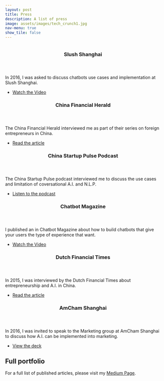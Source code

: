 ```yaml
---
layout: post
title: Press
description: A list of press
image: assets/images/tech_crunch1.jpg
nav-menu: true
show_tile: false
---
```

<section>
  <a href="https://www.youtube.com/watch?v=zlQKmamMKxQ&feature=youtu.be" class="image">
    <span class="image fit"><img src="{% link assets/images/tech_crunch1.jpg %}" alt="" data-position="top center" /></span>
  </a>
</section>
<div class="row">
	<div class="4u 12u$(medium)">
    <header class='major'>
      <h3>Slush Shanghai</h3>
    </header>
		<p>In 2016, I was asked to discuss chatbots use cases and implementation at Slush Shanghai.</p>
    <ul class="actions">
      <li><a href="https://www.youtube.com/watch?v=zlQKmamMKxQ&feature=youtu.be" class="button" target="_blank" >Watch the Video</a></li>
    </ul>
	</div>
  <div class="4u 12u$(medium)">
    <header class='major'>
      <h3>China Financial Herald</h3>
    </header>
    <p>The China Financial Herald interviewed me as part of their series on foreign entrepreneurs in China.</p>
    <ul class="actions">
      <li><a href="https://mp.weixin.qq.com/s?__biz=MjM5NzA1OTcxMg==&mid=2660335884&idx=1&sn=079c00e1439ebac805618cf26c73ba2d&chksm=bdbaece38acd65f5878fdeeca13268ac3d2e7f11310ae416ee9e42b468d9eeeda00260c0bfa9&mpshare=1&scene=1&srcid=0710xk2H6F5DOPFQUH0DQGR2&key=2872d7939faa95a463e6abaa59ac7fda6c27910db3adff35629c7ba93beeac0e30d4384d7b68dc30f5218f4fc7bfdbffc6830298734f0801d4e580a056d5458a702666e9ffad4d51e1ff5b204b2114d0&ascene=0&uin=MTAzMzMxMzE1Mw%3D%3D&devicetype=iMac+MacBookPro9%2C2+OSX+OSX+10.12.5+build(16F73)&version=12020810&nettype=WIFI&fontScale=100&pass_ticket=xSkwr466jv86mnIqp%2Fmp04YZhh%2BfKh%2F9wYzvZGwZdl5SsDjS%2Blx56ej6hhKtQUVb" class="button special" target="_blank">Read the article</a></li>
    </ul>
  </div>
	<div class="4u 12u$(medium)">
    <header class='major'>
      <h3>China Startup Pulse Podcast</h3>
    </header>
		<p>The China Startup Pulse podcast interviewed me to discuss the use cases and limitation of coversational A.I. and N.L.P.</p>
    <ul class="actions">
      <li><a href="https://technode.com/2016/09/09/china-startup-pulse-podcast-artificial-intelligence-not-intelligent/" class="button" target="_blank">Listen to the podcast</a></li>
    </ul>
	</div>
	<!-- Break -->
	<div class="4u 12u$(medium)">
    <header class='major'>
        <h3>Chatbot Magazine</h3>
    </header>
		<p>I published an in Chatbot Magazine about how to build chatbots that give your users the type of experience that want.</p>
    <ul class="actions">
      <li><a href="https://chatbotsmagazine.com/how-chatbots-help-understand-the-type-of-experience-your-customer-wants-18f37ffc68ea" class="button special" target="_blank">Watch the Video</a></li>
    </ul>
	</div>
	<div class="4u 12u$(medium)">
    <header class="major">
      <h3>Dutch Financial Times</h3>
    </header>
		<p>In 2015, I was interviewed by the Dutch Financial Times about entrepreneurship and A.I. in China.</p>
    <ul class="actions">
      <li><a href="https://fd.nl/cookiewall?target=%2Fmorgen%2F1206930%2Fde-portal-van-en-naar-china" class="button" target="_blank">Read the article</a></li>
    </ul>
	</div>
	<div class="4u$ 12u$(medium)">
    <header class='major'>
      <h3>AmCham Shanghai</h3>
    </header>
		<p>In 2016, I was invited to speak to the Marketing group at AmCham Shanghai to discuss how A.I. can be implemented into marketing.</p>
    <ul class="actions">
      <li><a href="https://docs.google.com/presentation/d/1x8Eo8aJnsiVkUAEbj1ckKCiuD294HpimfvnWUKhdftg/edit?usp=sharing" class="button special" target="_blank">View the deck</a></li>
    </ul>
	</div>
</div>

## Full portfolio
For a full list of published articles, please visit my <a href="https://medium.com/@egetzel" target="_blank">Medium Page</a>.
